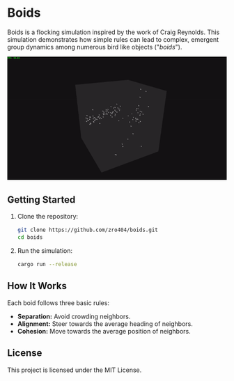 # Boids
Boids is a flocking simulation inspired by the work of Craig Reynolds. This simulation demonstrates how simple rules can lead to complex, emergent group dynamics among numerous bird like objects ("*boids*").

<!-- ![Screenshot](screenshot.gif) -->
<img src="screenshot.gif" alt="Screenshot" title="Screenshot GIF" width="720"/>


## Getting Started

1. Clone the repository:
    ```bash
    git clone https://github.com/zro404/boids.git
    cd boids
    ```
2. Run the simulation:
    ```bash
    cargo run --release
    ```

## How It Works

Each boid follows three basic rules:
- **Separation:** Avoid crowding neighbors.
- **Alignment:** Steer towards the average heading of neighbors.
- **Cohesion:** Move towards the average position of neighbors.

## License

This project is licensed under the MIT License.
